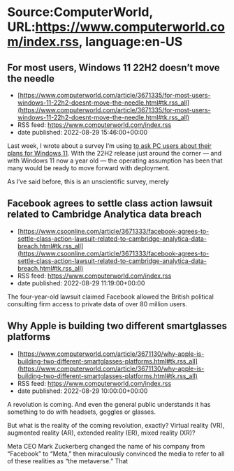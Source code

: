 # Source:ComputerWorld, URL:https://www.computerworld.com/index.rss, language:en-US

## For most users, Windows 11 22H2 doesn’t move the needle
 - [https://www.computerworld.com/article/3671335/for-most-users-windows-11-22h2-doesnt-move-the-needle.html#tk.rss_all](https://www.computerworld.com/article/3671335/for-most-users-windows-11-22h2-doesnt-move-the-needle.html#tk.rss_all)
 - RSS feed: https://www.computerworld.com/index.rss
 - date published: 2022-08-29 15:46:00+00:00

<article>
	<section class="page">
<p>Last week, I wrote about a survey I’m using <a href="https://www.computerworld.com/article/3670636/what-excites-you-about-windows-11-inquiring-minds-want-to-know.html">to ask PC users about their plans for Windows 11</a>. With the 22H2 release just around the corner — and with Windows 11 now a year old — the operating assumption has been that many would be ready to move forward with deployment.</p><p>As I’ve said before, this is an unscientific survey, merely

## Facebook agrees to settle class action lawsuit related to Cambridge Analytica data breach
 - [https://www.csoonline.com/article/3671333/facebook-agrees-to-settle-class-action-lawsuit-related-to-cambridge-analytica-data-breach.html#tk.rss_all](https://www.csoonline.com/article/3671333/facebook-agrees-to-settle-class-action-lawsuit-related-to-cambridge-analytica-data-breach.html#tk.rss_all)
 - RSS feed: https://www.computerworld.com/index.rss
 - date published: 2022-08-29 11:19:00+00:00

The four-year-old lawsuit claimed Facebook allowed the British political consulting firm access to private data of over 80 million users.

## Why Apple is building two different smartglasses platforms
 - [https://www.computerworld.com/article/3671130/why-apple-is-building-two-different-smartglasses-platforms.html#tk.rss_all](https://www.computerworld.com/article/3671130/why-apple-is-building-two-different-smartglasses-platforms.html#tk.rss_all)
 - RSS feed: https://www.computerworld.com/index.rss
 - date published: 2022-08-29 10:00:00+00:00

<article>
	<section class="page">
<p>A revolution is coming. And even the general public understands it has something to do with headsets, goggles or glasses.</p><p>But what is the reality of the coming revolution, exactly? Virtual reality (VR), augmented reality (AR), extended reality (ER), mixed reality (XR)?</p><p>Meta CEO Mark Zuckerberg changed the name of his company from “Facebook” to “Meta,” then miraculously convinced the media to refer to all of these realities as “the metaverse.” That

